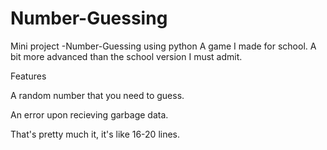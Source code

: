 # Number-Guessing
Mini project -Number-Guessing using python
A game I made for school. A bit more advanced than the school version I must admit.

Features


A random number that you need to guess.


An error upon recieving garbage data.


That's pretty much it, it's like 16-20 lines.

